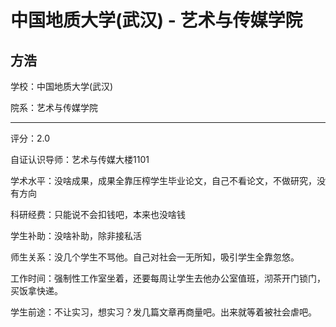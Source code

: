 # 中国地质大学(武汉) - 艺术与传媒学院

## 方浩

学校：中国地质大学(武汉)

院系：艺术与传媒学院

* * *

评分：2.0

自证认识导师：艺术与传媒大楼1101

学术水平：没啥成果，成果全靠压榨学生毕业论文，自己不看论文，不做研究，没有方向

科研经费：只能说不会扣钱吧，本来也没啥钱

学生补助：没啥补助，除非接私活

师生关系：没几个学生不骂他。自己对社会一无所知，吸引学生全靠忽悠。

工作时间：强制性工作室坐着，还要每周让学生去他办公室值班，沏茶开门锁门，买饭拿快递。

学生前途：不让实习，想实习？发几篇文章再商量吧。出来就等着被社会虐吧。